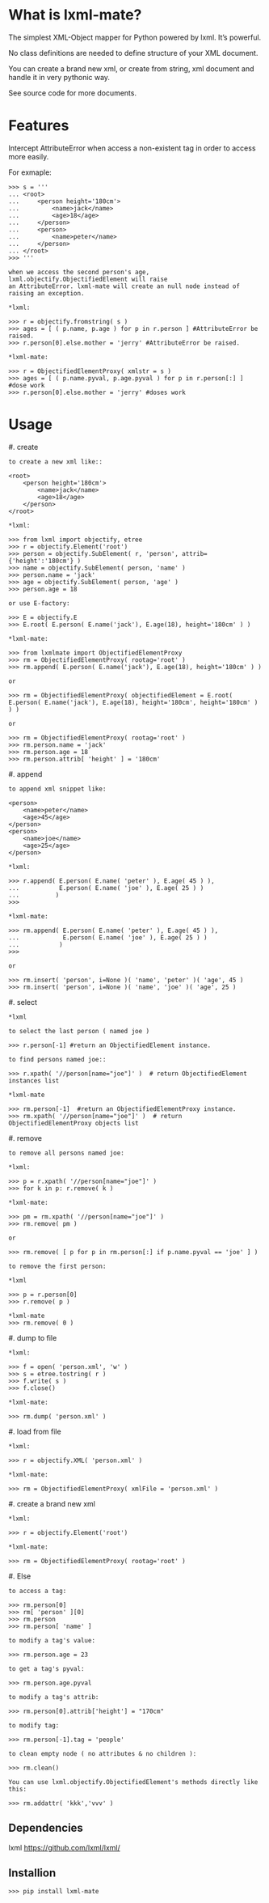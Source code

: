 
What is lxml-mate?
==================

The simplest XML-Object mapper for Python powered by lxml. It’s powerful.

No class definitions are needed to define structure of your XML document.

You can create a brand new xml, or create from string, xml document and handle it in very pythonic way.

See source code for more documents.



Features
========
Intercept AttributeError when access a non-existent tag in order to access more easily.

For exmaple:

	>>> s = '''
	...	<root>
	...		<person height='180cm'>
	...			<name>jack</name>
	...			<age>18</age>
	...		</person>
	...		<person>
	...			<name>peter</name>
	...		</person>
	...	</root>
	>>>	'''
	
	when we access the second person's age, lxml.objectify.ObjectifiedElement will raise 
	an AttributeError. lxml-mate will create an null node instead of raising an exception.
	
	*lxml:
	
	>>> r = objectify.fromstring( s )
	>>> ages = [ ( p.name, p.age ) for p in r.person ] #AttributeError be raised.
	>>> r.person[0].else.mother = 'jerry' #AttributeError be raised.
	
	*lxml-mate:
	
	>>> r = ObjectifiedElementProxy( xmlstr = s )
	>>> ages = [ ( p.name.pyval, p.age.pyval ) for p in r.person[:] ] #dose work
	>>> r.person[0].else.mother = 'jerry' #doses work


Usage
=====

#. create

	to create a new xml like::

	<root>
		<person height='180cm'>
			<name>jack</name>
			<age>18</age>
		</person>
	</root>
	
	*lxml:

	>>> from lxml import objectify, etree
	>>> r = objectify.Element('root')
	>>> person = objectify.SubElement( r, 'person', attrib={'height':'180cm'} )
	>>> name = objectify.SubElement( person, 'name' )
	>>> person.name = 'jack'
	>>> age = objectify.SubElement( person, 'age' )
	>>> person.age = 18
	
	or use E-factory:
	
	>>> E = objectify.E
	>>> E.root( E.person( E.name('jack'), E.age(18), height='180cm' ) )
	
	*lxml-mate:

	>>> from lxmlmate import ObjectifiedElementProxy
	>>> rm = ObjectifiedElementProxy( rootag='root' )
	>>> rm.append( E.person( E.name('jack'), E.age(18), height='180cm' ) )
	
	or
	
	>>> rm = ObjectifiedElementProxy( objectifiedElement = E.root( E.person( E.name('jack'), E.age(18), height='180cm', height='180cm' ) ) )
	
	or
	
	>>> rm = ObjectifiedElementProxy( rootag='root' )
	>>> rm.person.name = 'jack'
	>>> rm.person.age = 18
	>>> rm.person.attrib[ 'height' ] = '180cm'
	
	
#. append

	to append xml snippet like:
	
	<person>
		<name>peter</name>
		<age>45</age>
	</person>
	<person>
		<name>joe</name>
		<age>25</age>
	</person>
	
	*lxml:
	
	>>> r.append( E.person( E.name( 'peter' ), E.age( 45 ) ),
	...           E.person( E.name( 'joe' ), E.age( 25 ) )
	...          )
	>>>
	
	*lxml-mate:
		
	>>> rm.append( E.person( E.name( 'peter' ), E.age( 45 ) ),
	...            E.person( E.name( 'joe' ), E.age( 25 ) )
	...           )
	>>>

	or
	 
	>>> rm.insert( 'person', i=None )( 'name', 'peter' )( 'age', 45 )
	>>> rm.insert( 'person', i=None )( 'name', 'joe' )( 'age', 25 )

	
#. select
	 
	*lxml
	
	to select the last person ( named joe )
	
	>>> r.person[-1] #return an ObjectifiedElement instance.
	
	to find persons named joe::

	>>> r.xpath( '//person[name="joe"]' )  # return ObjectifiedElement instances list

	*lxml-mate
	
	>>> rm.person[-1]  #return an ObjectifiedElementProxy instance.
	>>> rm.xpath( '//person[name="joe"]' )  # return ObjectifiedElementProxy objects list
	
		
#. remove

	to remove all persons named joe:
	
	*lxml:
	
	>>> p = r.xpath( '//person[name="joe"]' )
	>>> for k in p: r.remove( k )
	
	*lxml-mate:
	
	>>> pm = rm.xpath( '//person[name="joe"]' )
	>>> rm.remove( pm )
	
	or 
	
	>>> rm.remove( [ p for p in rm.person[:] if p.name.pyval == 'joe' ] )
	
	to remove the first person: 
	
	*lxml
	
	>>> p = r.person[0]
	>>> r.remove( p )
	
	*lxml-mate
	>>> rm.remove( 0 )  
	
	
#. dump to file

	*lxml:
	
	>>> f = open( 'person.xml', 'w' )
	>>> s = etree.tostring( r )
	>>> f.write( s )
	>>> f.close()
	
	*lxml-mate:
	
	>>> rm.dump( 'person.xml' )
	
	
#. load from file

	*lxml:
	
	>>> r = objectify.XML( 'person.xml' )
	
	*lxml-mate:
	
	>>> rm = ObjectifiedElementProxy( xmlFile = 'person.xml' ) 


#. create a brand new xml
	
	*lxml:
	
	>>> r = objectify.Element('root')
	
	*lxml-mate:
	
	>>> rm = ObjectifiedElementProxy( rootag='root' )

    
#. Else

	to access a tag:
	
	>>> rm.person[0]
	>>> rm[ 'person' ][0]
	>>> rm.person
	>>> rm.person[ 'name' ]
	
	to modify a tag's value:
	
	>>> rm.person.age = 23
	
	to get a tag's pyval:
	
	>>> rm.person.age.pyval

	to modify a tag's attrib:
    
    >>> rm.person[0].attrib['height'] = "170cm" 
    
	to modify tag:
    
    >>> rm.person[-1].tag = 'people'
    
    to clean empty node ( no attributes & no children ):
    
    >>> rm.clean()
    
    You can use lxml.objectify.ObjectifiedElement's methods directly like this:
    
    >>> rm.addattr( 'kkk','vvv' )
    


Dependencies
------------
lxml https://github.com/lxml/lxml/



Installion
----------
	>>> pip install lxml-mate
	
	





